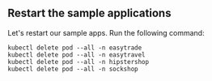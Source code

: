 ## Restart the sample applications

Let's restart our sample apps. Run the following command:

```
kubectl delete pod --all -n easytrade
kubectl delete pod --all -n easytravel
kubectl delete pod --all -n hipstershop
kubectl delete pod --all -n sockshop
```

